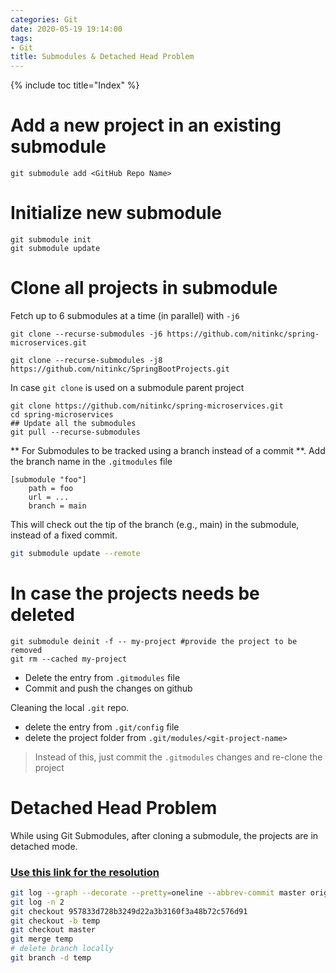 ```yaml
---
categories: Git
date: 2020-05-19 19:14:00
tags:
- Git
title: Submodules & Detached Head Problem
---
```


{% include toc title="Index" %}

# Add a new project in an existing submodule
```shell
git submodule add <GitHub Repo Name>
```

# Initialize new submodule
```shell
git submodule init
git submodule update 
```

# Clone all projects in submodule
Fetch up to 6 submodules at a time (in parallel) with `-j6`

```shell
git clone --recurse-submodules -j6 https://github.com/nitinkc/spring-microservices.git

git clone --recurse-submodules -j8 https://github.com/nitinkc/SpringBootProjects.git
```

In case `git clone` is used on a submodule parent project
```shell
git clone https://github.com/nitinkc/spring-microservices.git
cd spring-microservices
## Update all the submodules
git pull --recurse-submodules
```

** For Submodules to be tracked using a branch instead of a commit **.
Add the branch name in the `.gitmodules` file
```shell
[submodule "foo"]
    path = foo
    url = ...
    branch = main
```

This will check out the tip of the branch (e.g., main) in the submodule, instead of a fixed commit.
```sh
git submodule update --remote
```

# In case the projects needs be deleted

```shell
git submodule deinit -f -- my-project #provide the project to be removed
git rm --cached my-project                                        
```

* Delete the entry from `.gitmodules` file
* Commit and push the changes on github

Cleaning the local `.git` repo.

* delete the entry from `.git/config` file
* delete the project folder from `.git/modules/<git-project-name>`

> Instead of this, just commit the `.gitmodules` changes and re-clone the project

# Detached Head Problem
While using Git Submodules, after cloning a submodule, the projects are in detached mode.

### [Use this link for the resolution](https://github.com/nitinkc/git-submodule-demo/blob/master/README.md)

```sh
git log --graph --decorate --pretty=oneline --abbrev-commit master origin/master
git log -n 2
git checkout 957833d728b3249d22a3b3160f3a48b72c576d91
git checkout -b temp
git checkout master
git merge temp
# delete branch locally
git branch -d temp
```